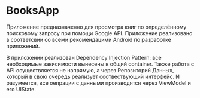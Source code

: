# BooksApp
Приложение предназначенно для просмотра книг по определённому поисковому запросу при помощи Google API. 
Приложение реализовано в соответсвии со всеми рекомендацими Android по разработке приложений. 

В приложении реализован Dependency Injection Рattern: все необходимые зависимости вынесены в общий container. Также работа с API осуществляется не напрямую, а через Репозиторий Данных, который в свою очередь реализует соотвествующий интерфейс. И разумеется, все оепрации с данными производятся через ViewModel и его UIState.
